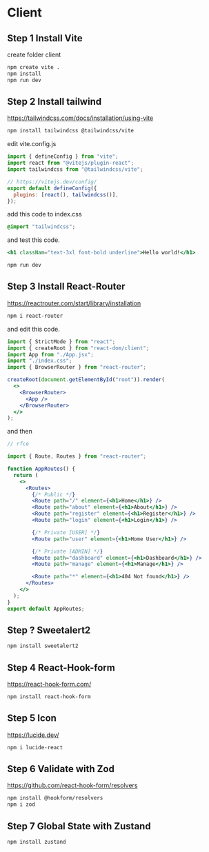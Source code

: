 # Client

## Step 1 Install Vite

create folder client

```bash
npm create vite .
npm install
npm run dev
```

## Step 2 Install tailwind

https://tailwindcss.com/docs/installation/using-vite

```bash
npm install tailwindcss @tailwindcss/vite
```

edit vite.config.js

```js
import { defineConfig } from "vite";
import react from "@vitejs/plugin-react";
import tailwindcss from "@tailwindcss/vite";

// https://vitejs.dev/config/
export default defineConfig({
  plugins: [react(), tailwindcss()],
});
```

add this code to index.css

```css
@import "tailwindcss";
```

and test this code.

```jsx
<h1 classNam="text-3xl font-bold underline">Hello world!</h1>
```

```bash
npm run dev
```

## Step 3 Install React-Router

https://reactrouter.com/start/library/installation

```bash
npm i react-router
```

and edit this code.

```jsx
import { StrictMode } from "react";
import { createRoot } from "react-dom/client";
import App from "./App.jsx";
import "./index.css";
import { BrowserRouter } from "react-router";

createRoot(document.getElementById("root")).render(
  <>
    <BrowserRouter>
      <App />
    </BrowserRouter>
  </>
);
```

and then

```jsx
// rfce

import { Route, Routes } from "react-router";

function AppRoutes() {
  return (
    <>
      <Routes>
        {/* Public */}
        <Route path="/" element={<h1>Home</h1>} />
        <Route path="about" element={<h1>About</h1>} />
        <Route path="register" element={<h1>Register</h1>} />
        <Route path="login" element={<h1>Login</h1>} />

        {/* Private [USER] */}
        <Route path="user" element={<h1>Home User</h1>} />

        {/* Private [ADMIN] */}
        <Route path="dashboard" element={<h1>Dashboard</h1>} />
        <Route path="manage" element={<h1>Manage</h1>} />

        <Route path="*" element={<h1>404 Not found</h1>} />
      </Routes>
    </>
  );
}
export default AppRoutes;
```

## Step ? Sweetalert2

```bash
npm install sweetalert2
```

## Step 4 React-Hook-form

https://react-hook-form.com/

```bash
npm install react-hook-form
```

## Step 5 Icon

https://lucide.dev/

```bash
npm i lucide-react
```

## Step 6 Validate with Zod

https://github.com/react-hook-form/resolvers

```bash
npm install @hookform/resolvers
npm i zod
```

## Step 7 Global State with Zustand

```bash
npm install zustand
```
